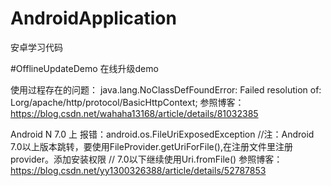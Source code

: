 # AndroidApplication
安卓学习代码

#OfflineUpdateDemo
在线升级demo

使用过程存在的问题：
 java.lang.NoClassDefFoundError: Failed resolution of: Lorg/apache/http/protocol/BasicHttpContext;
参照博客：https://blog.csdn.net/wahaha13168/article/details/81032385

 Android N 7.0 上 报错：android.os.FileUriExposedException
 //注：Android 7.0以上版本跳转，要使用FileProvider.getUriForFile(),在注册文件里注册provider。添加安装权限
 // 7.0以下继续使用Uri.fromFile()
 参照博客：https://blog.csdn.net/yy1300326388/article/details/52787853

